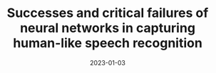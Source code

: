 ---
title: "Successes and critical failures of neural networks in capturing human-like speech recognition"
collection: publications
permalink: /publication/2023_successes-and-critical-failures-of-neural-networks
date: 2023-01-03
year: 2023
venue: 'Neural Networks'
authors: 'Adolfi F, Bower F, Poeppel D'
number: '202'
citation: 'Adolfi F, Bower F, Poeppel D (2023). Successes and critical failures of neural networks in capturing human-like speech recognition. Neural Networks.'
category: 'article'
---